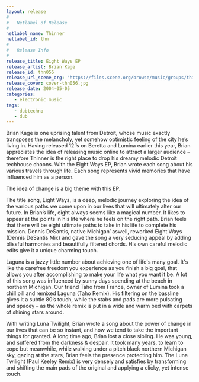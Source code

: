 ```yaml
---
layout: release
#
#   Netlabel of Release
#
netlabel_name: Thinner
netlabel_id: thn
#
#   Release Info
#
release_title: Eight Ways EP
release_artist: Brian Kage
release_id: thn056
release_url_scene_org: "https://files.scene.org/browse/music/groups/thinner/"
release_cover: cover-thn056.jpg
release_date: 2004-05-05
categories:
   - electronic music
tags:
   - dubtechno
   - dub
---
```

Brian Kage is one uprising talent from Detroit, whose music 
exactly transposes the melancholy, yet somehow optimistic 
feeling of the city he’s living in. Having released 12’’s on 
Beretta and Lumina earlier this year, Brian appreciates the 
idea of releasing music online to attract a larger audience – 
therefore Thinner is the right place to drop his dreamy melodic 
Detroit techhouse choons. With the Eight Ways EP, Brian wrote 
each song about his various travels through life. Each song 
represents vivid memories that have influenced him as a person. 

The idea of change is a big theme with this EP. 

The title song, Eight Ways, is a deep, melodic journey exploring 
the idea of the various paths we come upon in our lives that 
will ultimately alter our future. In Brian’s life, eight always 
seems like a magical number. It likes to appear at the points 
in his life where he feels on the right path. Brian feels that 
there will be eight ultimate paths to take in his life to 
complete his mission. Dennis DeSantis, native Michigan’ aswell, 
reworked Eight Ways (Dennis DeSantis Mix) and gave the song a 
very seducing appeal by adding blissful harmonies and beautifully 
filtered chords. His own careful melodic edits give it a unique 
charming touch.

Laguna is a jazzy little number about achieving one of life's 
many goal. It's like the carefree freedom you experience as you 
finish a big goal, that allows you after accomplishing to make 
your life what you want it be. A lot of this song was influenced 
by sunny days spending at the beach in northern Michigan. Our 
friend Taho from France, owner of Lumina took a chill pill and 
remixed Laguna (Taho Remix). His filtering on the bassline gives 
it a subtle 80’s touch, while the stabs and pads are more 
pulsating and spacey – as the whole remix is put in a wide and 
warm bed with carpets of shining stars around.

With writing Luna Twilight, Brian wrote a song about the power of 
change in our lives that can be so instant, and how we tend to 
take the important things for granted. A long time ago, Brian 
lost a close sibling. He was young, and suffered from the 
darkness & despair. It took many years, to learn to cope but 
meanwhile, while walking under a pitch black northern Michigan 
sky, gazing at the stars, Brian feels the presence protecting him. 
The Luna Twilight (Paul Keeley Remix) is very densely and 
satisfies by transforming and shifting the main pads of the 
original and applying a clicky, yet intense touch.